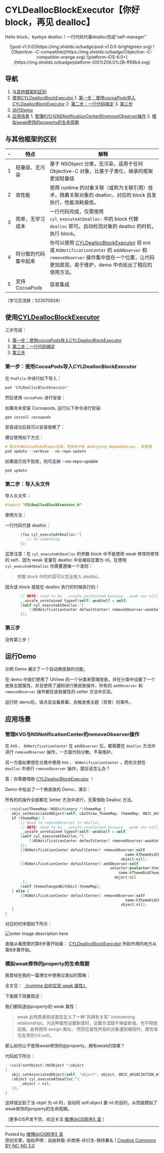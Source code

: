 # CYLDeallocBlockExecutor【你好 block，再见 dealloc】

Hello block，byebye dealloc！一行代码代替dealloc完成“self-manager”


<p align="center">
![pod-v1.0.0](https://img.shields.io/badge/pod-v1.0.0-brightgreen.svg)
![Objective--C-compatible](https://img.shields.io/badge/Objective--C-compatible-orange.svg)   ![platform-iOS-6.0+](https://img.shields.io/badge/platform-iOS%206.0%2B-ff69b4.svg)
</a>



## 导航

  1.  [ 与其他框架的区别 ](https://github.com/ChenYilong/CYLDeallocBlockExecutor#与其他框架的区别) 
  2.  [ 使用CYLDeallocBlockExecutor ](https://github.com/ChenYilong/CYLDeallocBlockExecutor#使用cyldeallocblockexecutor) 
    1.   [第一步：使用cocoaPods导入CYLDeallocBlockExecutor](https://github.com/ChenYilong/CYLDeallocBlockExecutor#第一步使用cocoapods导入CYLDeallocBlockExecutor) 
    2.  [第二步：一行代码搞定](https://github.com/ChenYilong/CYLDeallocBlockExecutor#第二步一行代码搞定) 
    3.  [第三步](https://github.com/ChenYilong/CYLDeallocBlockExecutor#第三步) 
  3.  [ 运行Demo ](https://github.com/ChenYilong/CYLDeallocBlockExecutor#运行demo)
  4.  [应用场景](https://github.com/ChenYilong/CYLDeallocBlockExecutor#应用场景) 
    1.  [管理KVO与NSNotificationCenter的removeObserver操作](https://github.com/ChenYilong/CYLDeallocBlockExecutor#管理kvo与nsnotificationcenter的removeobserver操作) 
    2.   [模拟weak修饰的property的生命周期](https://github.com/ChenYilong/CYLDeallocBlockExecutor#模拟weak修饰的property的生命周期)  

## 与其他框架的区别

 -| 特点 |解释
-------------|-------------|-------------
1 | 轻量级、无污染 | 基于 NSObject 分类，无污染，适用于任何 Objective-C 对象，比基于子类化、继承的框架更加轻量级
2 | 高性能 | 使用 runtime 的对象关联（或称为关联引用）技术，随着关联对象的 dealloc，对应的 block 自发执行，性能消耗极低。
3 | 简单，无学习成本 | 一行代码完成，仅需使用  `cyl_executeAtDealloc:`  中的 block 代替  `dealloc` 即可。自动检测对象的 dealloc 的时机，执行 block。
4 | 将分散的代码集中起来 | 你可以使用 [CYLDeallocBlockExecutor](https://github.com/ChenYilong/CYLDeallocBlockExecutor) 将  `KVO`  或 `NSNotificationCenter` 的 `addObserver` 和 `removeObserver`  操作集中放在一个位置，让代码更加直观，易于维护，demo 中也给出了相应的使用方法。
5 |支持CocoaPods |容易集成

（学习交流群：523070828）



## 使用[CYLDeallocBlockExecutor](https://github.com/ChenYilong/CYLDeallocBlockExecutor)

三步完成：

  1.  [ 第一步：使用cocoaPods导入CYLDeallocBlockExecutor ](https://github.com/ChenYilong/CYLDeallocBlockExecutor#第一步使用cocoapods导入CYLDeallocBlockExecutor) 
  2.  [第二步：一行代码搞定](https://github.com/ChenYilong/CYLDeallocBlockExecutor#第二步一行代码搞定) 
  3.  [第三步](https://github.com/ChenYilong/CYLDeallocBlockExecutor#第三步) 


### 第一步：使用CocoaPods导入CYLDeallocBlockExecutor


在 `Podfile` 中进行如下导入：


 ```Objective-C
pod 'CYLDeallocBlockExecutor'
 ```



然后使用 `cocoaPods` 进行安装：

如果尚未安装 Cocoapods, 运行以下命令进行安装:


 ```Objective-C
gem install cocoapods
 ```


安装成功后就可以安装依赖了：

建议使用如下方式：

 ```Objective-C
 # 禁止升级CocoaPods的spec仓库，否则会卡在 Analyzing dependencies ，非常慢 
 pod update --verbose --no-repo-update
 ```


如果提示找不到库，则可去掉 --no-repo-update


 ```Objective-C
pod update
 ```



### 第二步：导入头文件

导入头文件：

 ```Objective-C
#import "CYLDeallocBlockExecutor.h"
 ```

使用方法：

一行代码代替 dealloc：

 ```Objective-C
        [foo cyl_executeAtDealloc:^{
           // do something
        }];
 ```

这里注意：在 `cyl_executeAtDealloc` 的参数 block 中不能使用 weak 修饰符修饰的 self，因为 weak 变量在 dealloc 中会被自定置为 nil。在使用 `cyl_executeAtDealloc` 你需要遵循一个准则：

 > 参数 block 中的内容可以完全放入 dealloc。

因为该 block 就是在 dealloc 执行的时候执行的！


 ```Objective-C
        // NOTE: need to be __unsafe_unretained because __weak var will be reset to nil in dealloc
        __unsafe_unretained typeof(self) weakSelf = self;
        [self cyl_executeAtDealloc:^{
            [[NSNotificationCenter defaultCenter] removeObserver:weakSelf];
        }];
 ```


### 第三步

没有第三步！


## 运行Demo

示例 Demo 展示了一个自动换皮肤的功能，

在 demo 中我们使用了 UIView 的一个分类来管理皮肤，并在分类中设置了一个皮肤主题属性，并且使用了通知进行换皮肤操作，所有的 `addObserver` 和 `removeObserver` 操作都在皮肤属性的 setter 方法中实现。


运行好 demo后，请点击设备屏幕，会触发换主题（背景）的事件。


## 应用场景

### 管理KVO与NSNotificationCenter的removeObserver操作

在 `KVO` 、 `NSNotificationCenter` 在 `addObserver` 后，都需要在  `dealloc`  方法中进行 `removeObserver`  操作，一方面代码分散，不易维护，


另一方面如果想在分类中使用 `KVO` 、 `NSNotificationCenter` ，而你又想在  `dealloc`  中进行 `removeObserver` 操作，那应该怎么办？

答：你需要借助 [CYLDeallocBlockExecutor](https://github.com/ChenYilong/CYLDeallocBlockExecutor) ！

Demo 中给出了一个换皮肤的 Demo，演示：

所有的的操作全部都在 Setter 方法中进行，无需借助 Dealloc 方法。

 ```Objective-C
- (void)setThemeMap:(NSDictionary *)themeMap {
    objc_setAssociatedObject(self, &kUIView_ThemeMap, themeMap, OBJC_ASSOCIATION_COPY_NONATOMIC);
    if (themeMap) {
        // Need to removeObserver in dealloc
        // NOTE: need to be __unsafe_unretained because __weak var will be reset to nil in dealloc
        __unsafe_unretained typeof(self) weakSelf = self;
        [self cyl_executeAtDealloc:^{
            [[NSNotificationCenter defaultCenter] removeObserver:weakSelf];
        }];
        [[NSNotificationCenter defaultCenter] removeObserver:self
                                                        name:kThemeDidChangeNotification
                                                      object:nil];
        [[NSNotificationCenter defaultCenter] addObserver:self
                                                 selector:@selector(themeChanged:)
                                                     name:kThemeDidChangeNotification
                                                   object:nil
         ];
        [self themeChangedWithDict:themeMap];
    } else {
        [[NSNotificationCenter defaultCenter] removeObserver:self
                                                        name:kThemeDidChangeNotification
                                                      object:nil];
    }
}
 ```

对应的时序图如下所示：


![enter image description here](http://i68.tinypic.com/zx7kgp.jpg)

直接从看图里的第8步骤开始看：
 [CYLDeallocBlockExecutor](https://github.com/ChenYilong/CYLDeallocBlockExecutor) 所起作用的地方从第8步骤开始。

### 模拟weak修饰的property的生命周期

我曾经在我的一篇博文中使用过类似的策略：


全文见： [《runtime 如何实现 weak 属性》]( https://github.com/ChenYilong/iOSInterviewQuestions/blob/master/01《招聘一个靠谱的iOS》面试题参考答案/《招聘一个靠谱的iOS》面试题参考答案（上）.md#8-runtime-如何实现-weak-属性 ) 

下面做下简要叙述：


我们都知道@property的 weak 属性：


 > weak 此特质表明该属性定义了一种“非拥有关系” (nonowning relationship)。为这种属性设置新值时，设置方法既不保留新值，也不释放旧值。此特质同 assign 类似， 然而在属性所指的对象遭到摧毁时，属性值也会清空(nil out)。


那么如何让不使用weak修饰的@property，拥有weak的效果？

代码如下所示：


 ```Objective-C
- (void)setObject:(NSObject *)object
{
    objc_setAssociatedObject(self, "object", object, OBJC_ASSOCIATION_ASSIGN);
    [object cyl_executeAtDealloc:^{
        _object = nil;
    }];
}
 ```

这样就达到了当 objet 为 nil 时，自动将 self.object 置 nil 的目的，从而就模拟了weak修饰的property的生命周期。

（更多iOS开发干货，欢迎关注  [微博@iOS程序犭袁](http://weibo.com/luohanchenyilong/) ）

----------
Posted by [微博@iOS程序犭袁](http://weibo.com/luohanchenyilong/)  
原创文章，版权声明：自由转载-非商用-非衍生-保持署名 | [Creative Commons BY-NC-ND 3.0](http://creativecommons.org/licenses/by-nc-nd/3.0/deed.zh)


